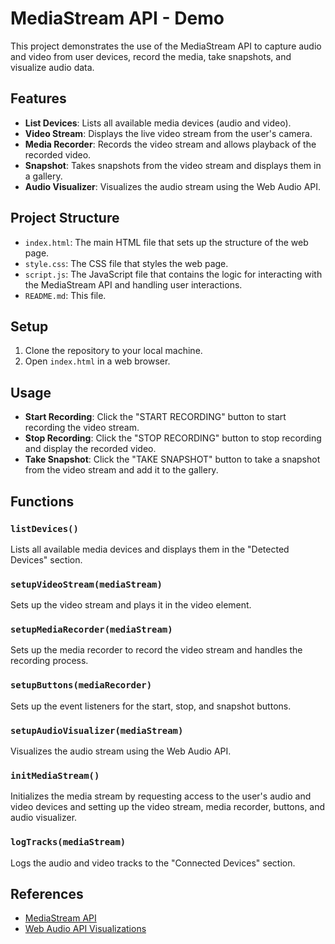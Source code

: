 # MediaStream API - Demo

This project demonstrates the use of the MediaStream API to capture audio and video from user devices, record the media, take snapshots, and visualize audio data.

## Features

- **List Devices**: Lists all available media devices (audio and video).
- **Video Stream**: Displays the live video stream from the user's camera.
- **Media Recorder**: Records the video stream and allows playback of the recorded video.
- **Snapshot**: Takes snapshots from the video stream and displays them in a gallery.
- **Audio Visualizer**: Visualizes the audio stream using the Web Audio API.

## Project Structure

- `index.html`: The main HTML file that sets up the structure of the web page.
- `style.css`: The CSS file that styles the web page.
- `script.js`: The JavaScript file that contains the logic for interacting with the MediaStream API and handling user interactions.
- `README.md`: This file.

## Setup

1. Clone the repository to your local machine.
2. Open `index.html` in a web browser.

## Usage

- **Start Recording**: Click the "START RECORDING" button to start recording the video stream.
- **Stop Recording**: Click the "STOP RECORDING" button to stop recording and display the recorded video.
- **Take Snapshot**: Click the "TAKE SNAPSHOT" button to take a snapshot from the video stream and add it to the gallery.

## Functions

### `listDevices()`

Lists all available media devices and displays them in the "Detected Devices" section.

### `setupVideoStream(mediaStream)`

Sets up the video stream and plays it in the video element.

### `setupMediaRecorder(mediaStream)`

Sets up the media recorder to record the video stream and handles the recording process.

### `setupButtons(mediaRecorder)`

Sets up the event listeners for the start, stop, and snapshot buttons.

### `setupAudioVisualizer(mediaStream)`

Visualizes the audio stream using the Web Audio API.

### `initMediaStream()`

Initializes the media stream by requesting access to the user's audio and video devices and setting up the video stream, media recorder, buttons, and audio visualizer.

### `logTracks(mediaStream)`

Logs the audio and video tracks to the "Connected Devices" section.

## References

- [MediaStream API](https://developer.mozilla.org/en-US/docs/Web/API/Media_Capture_and_Streams_API)
- [Web Audio API Visualizations](https://developer.mozilla.org/en-US/docs/Web/API/Web_Audio_API/Visualizations_with_Web_Audio_API)